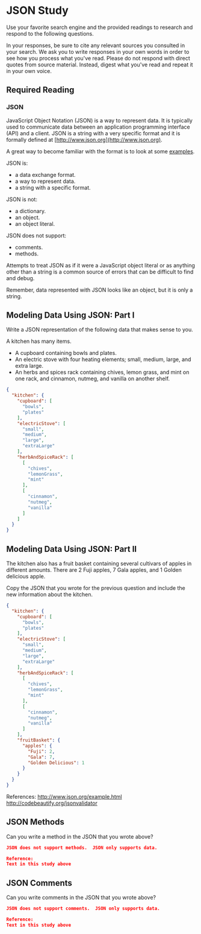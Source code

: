# JSON Study

Use your favorite search engine and the provided readings to research and
respond to the following questions.

In your responses, be sure to cite any relevant sources you consulted in your
search. We ask you to write responses in your own words in order to see how you
process what you've read. Please do not respond with direct quotes from source
material. Instead, digest what you've read and repeat it in your own voice.

## Required Reading

### JSON

JavaScript Object Notation (JSON) is a way to represent data. It is typically used to communicate data
between an application programming interface (API) and a client. JSON is a string with a very specific format and it is formally defined at [http://www.json.org](http://www.json.org).

A great way to become familiar with the format is to look at some [examples](http://www.json.org/example.html).

JSON is:
-   a data exchange format.
-   a way to represent data.
-   a string with a specific format.

JSON is not:
-   a dictionary.
-   an object.
-   an object literal.

JSON does not support:
-   comments.
-   methods.

Attempts to treat JSON as if it were a JavaScript object literal or as anything
other than a string is a common source of errors that can be difficult to find
and debug.

Remember, data represented with JSON looks like an object, but it is only a
string.

## Modeling Data Using JSON: Part I

Write a JSON representation of the following data that makes sense to you.

A kitchen has many items.
-   A cupboard containing bowls and plates.
-   An electric stove with four heating elements; small, medium, large, and
    extra large.
-   An herbs and spices rack containing chives, lemon grass, and mint on one
    rack, and cinnamon, nutmeg, and vanilla on another shelf.

```json
{
  "kitchen": {
    "cupboard": [
      "bowls",
      "plates"
    ],
    "electricStove": [
      "small",
      "medium",
      "large",
      "extraLarge"
    ],
    "herbAndSpiceRack": [
      [
        "chives",
        "lemonGrass",
        "mint"
      ],
      [
        "cinnamon",
        "nutmeg",
        "vanilla"
      ]
    ]
  }
}

```

## Modeling Data Using JSON: Part II

The kitchen also has a fruit basket containing several cultivars of apples in
different amounts. There are 2 Fuji apples, 7 Gala apples, and 1 Golden
delicious apple.

Copy the JSON that you wrote for the previous question and include the new information about the kitchen.

```json
{
  "kitchen": {
    "cupboard": [
      "bowls",
      "plates"
    ],
    "electricStove": [
      "small",
      "medium",
      "large",
      "extraLarge"
    ],
    "herbAndSpiceRack": [
      [
        "chives",
        "lemonGrass",
        "mint"
      ],
      [
        "cinnamon",
        "nutmeg",
        "vanilla"
      ]
    ],
    "fruitBasket": {
      "apples": {
        "Fuji": 2,
        "Gala": 7,
        "Golden Delicious": 1
      }
    }
  }
}
```
References:
http://www.json.org/example.html
http://codebeautify.org/jsonvalidator

## JSON Methods

Can you write a method in the JSON that you wrote above?

```json
JSON does not support methods.  JSON only supports data.

Reference:
Text in this study above
```

## JSON Comments

Can you write comments in the JSON that you wrote above?

```json
JSON does not support comments.  JSON only supports data.

Reference:
Text in this study above
```
